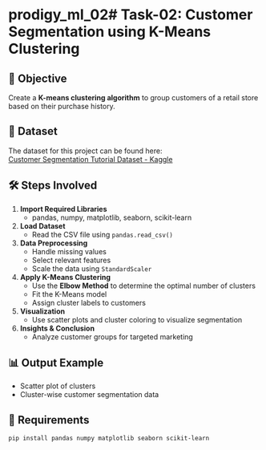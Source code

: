 # prodigy_ml_02# Task-02: Customer Segmentation using K-Means Clustering

## 📌 Objective
Create a **K-means clustering algorithm** to group customers of a retail store based on their purchase history.

## 📂 Dataset
The dataset for this project can be found here:  
[Customer Segmentation Tutorial Dataset - Kaggle](https://www.kaggle.com/datasets/vjchoudhary7/customer-segmentation-tutorial-in-python)

## 🛠️ Steps Involved
1. **Import Required Libraries**  
   - pandas, numpy, matplotlib, seaborn, scikit-learn
2. **Load Dataset**  
   - Read the CSV file using `pandas.read_csv()`
3. **Data Preprocessing**  
   - Handle missing values  
   - Select relevant features  
   - Scale the data using `StandardScaler`
4. **Apply K-Means Clustering**  
   - Use the **Elbow Method** to determine the optimal number of clusters  
   - Fit the K-Means model  
   - Assign cluster labels to customers
5. **Visualization**  
   - Use scatter plots and cluster coloring to visualize segmentation
6. **Insights & Conclusion**  
   - Analyze customer groups for targeted marketing

## 📊 Output Example
- Scatter plot of clusters
- Cluster-wise customer segmentation data

## 📎 Requirements
```bash
pip install pandas numpy matplotlib seaborn scikit-learn
